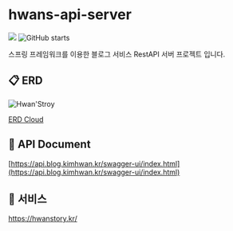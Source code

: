 # hwans-api-server

<p>
  <img src="https://hits.seeyoufarm.com/api/count/incr/badge.svg?url=https%3A%2F%2Fgithub.com%2Fakon47%2Fhwans-api-server&count_bg=%2379C83D&title_bg=%23555555&icon=&icon_color=%23E7E7E7&title=hits&edge_flat=false" />
  <img alt="GitHub starts" src="https://img.shields.io/github/stars/akon47/hwans-api-server">
</p>

스프링 프레임워크를 이용한 블로그 서비스 RestAPI 서버 프로젝트 입니다.

## 📋 ERD

![Hwan'Stroy](https://user-images.githubusercontent.com/49547202/201574701-77f18b86-4761-4259-b970-28df93d426e9.png)

[ERD Cloud](https://www.erdcloud.com/d/pt8Kfyzvrt5TYihpf)

## 🚀 API Document

[https://api.blog.kimhwan.kr/swagger-ui/index.html](https://api.blog.kimhwan.kr/swagger-ui/index.html)

## 🚀 서비스
https://hwanstory.kr/
